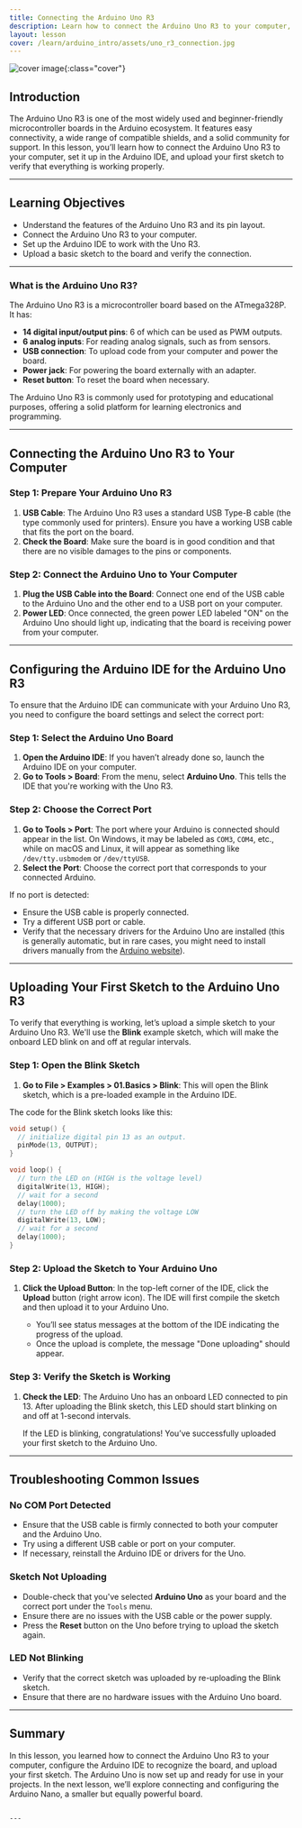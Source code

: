 ```yaml
---
title: Connecting the Arduino Uno R3
description: Learn how to connect the Arduino Uno R3 to your computer, set it up in the Arduino IDE, and upload your first sketch.
layout: lesson
cover: /learn/arduino_intro/assets/uno_r3_connection.jpg
---
```


![cover image]({{page.cover}}){:class="cover"}

## Introduction

The Arduino Uno R3 is one of the most widely used and beginner-friendly microcontroller boards in the Arduino ecosystem. It features easy connectivity, a wide range of compatible shields, and a solid community for support. In this lesson, you’ll learn how to connect the Arduino Uno R3 to your computer, set it up in the Arduino IDE, and upload your first sketch to verify that everything is working properly.

---

## Learning Objectives

- Understand the features of the Arduino Uno R3 and its pin layout.
- Connect the Arduino Uno R3 to your computer.
- Set up the Arduino IDE to work with the Uno R3.
- Upload a basic sketch to the board and verify the connection.

---

### What is the Arduino Uno R3?

The Arduino Uno R3 is a microcontroller board based on the ATmega328P. It has:

- **14 digital input/output pins**: 6 of which can be used as PWM outputs.
- **6 analog inputs**: For reading analog signals, such as from sensors.
- **USB connection**: To upload code from your computer and power the board.
- **Power jack**: For powering the board externally with an adapter.
- **Reset button**: To reset the board when necessary.

The Arduino Uno R3 is commonly used for prototyping and educational purposes, offering a solid platform for learning electronics and programming.

---

## Connecting the Arduino Uno R3 to Your Computer

### Step 1: Prepare Your Arduino Uno R3

1. **USB Cable**: The Arduino Uno R3 uses a standard USB Type-B cable (the type commonly used for printers). Ensure you have a working USB cable that fits the port on the board.
2. **Check the Board**: Make sure the board is in good condition and that there are no visible damages to the pins or components.

### Step 2: Connect the Arduino Uno to Your Computer

1. **Plug the USB Cable into the Board**: Connect one end of the USB cable to the Arduino Uno and the other end to a USB port on your computer.
2. **Power LED**: Once connected, the green power LED labeled "ON" on the Arduino Uno should light up, indicating that the board is receiving power from your computer.

---

## Configuring the Arduino IDE for the Arduino Uno R3

To ensure that the Arduino IDE can communicate with your Arduino Uno R3, you need to configure the board settings and select the correct port:

### Step 1: Select the Arduino Uno Board

1. **Open the Arduino IDE**: If you haven’t already done so, launch the Arduino IDE on your computer.
2. **Go to Tools > Board**: From the menu, select **Arduino Uno**. This tells the IDE that you're working with the Uno R3.

### Step 2: Choose the Correct Port

1. **Go to Tools > Port**: The port where your Arduino is connected should appear in the list. On Windows, it may be labeled as `COM3`, `COM4`, etc., while on macOS and Linux, it will appear as something like `/dev/tty.usbmodem` or `/dev/ttyUSB`.
2. **Select the Port**: Choose the correct port that corresponds to your connected Arduino.

If no port is detected:
- Ensure the USB cable is properly connected.
- Try a different USB port or cable.
- Verify that the necessary drivers for the Arduino Uno are installed (this is generally automatic, but in rare cases, you might need to install drivers manually from the [Arduino website](https://www.arduino.cc/en/Guide/ArduinoUno#toc4)).

---

## Uploading Your First Sketch to the Arduino Uno R3

To verify that everything is working, let’s upload a simple sketch to your Arduino Uno R3. We'll use the **Blink** example sketch, which will make the onboard LED blink on and off at regular intervals.

### Step 1: Open the Blink Sketch

1. **Go to File > Examples > 01.Basics > Blink**: This will open the Blink sketch, which is a pre-loaded example in the Arduino IDE.

The code for the Blink sketch looks like this:

```cpp
void setup() {
  // initialize digital pin 13 as an output.
  pinMode(13, OUTPUT);
}

void loop() {
  // turn the LED on (HIGH is the voltage level)
  digitalWrite(13, HIGH);
  // wait for a second
  delay(1000);
  // turn the LED off by making the voltage LOW
  digitalWrite(13, LOW);
  // wait for a second
  delay(1000);
}
```

### Step 2: Upload the Sketch to Your Arduino Uno

1. **Click the Upload Button**: In the top-left corner of the IDE, click the **Upload** button (right arrow icon). The IDE will first compile the sketch and then upload it to your Arduino Uno.
   
   - You’ll see status messages at the bottom of the IDE indicating the progress of the upload.
   - Once the upload is complete, the message "Done uploading" should appear.

### Step 3: Verify the Sketch is Working

1. **Check the LED**: The Arduino Uno has an onboard LED connected to pin 13. After uploading the Blink sketch, this LED should start blinking on and off at 1-second intervals.
   
   If the LED is blinking, congratulations! You’ve successfully uploaded your first sketch to the Arduino Uno.

---

## Troubleshooting Common Issues

### No COM Port Detected
- Ensure that the USB cable is firmly connected to both your computer and the Arduino Uno.
- Try using a different USB cable or port on your computer.
- If necessary, reinstall the Arduino IDE or drivers for the Uno.

### Sketch Not Uploading
- Double-check that you've selected **Arduino Uno** as your board and the correct port under the `Tools` menu.
- Ensure there are no issues with the USB cable or the power supply.
- Press the **Reset** button on the Uno before trying to upload the sketch again.

### LED Not Blinking
- Verify that the correct sketch was uploaded by re-uploading the Blink sketch.
- Ensure that there are no hardware issues with the Arduino Uno board.

---

## Summary

In this lesson, you learned how to connect the Arduino Uno R3 to your computer, configure the Arduino IDE to recognize the board, and upload your first sketch. The Arduino Uno is now set up and ready for use in your projects. In the next lesson, we’ll explore connecting and configuring the Arduino Nano, a smaller but equally powerful board.
```

---
